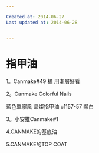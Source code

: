 ```yaml
---

Created at: 2014-06-27
Last updated at: 2014-06-28


---
```


# 指甲油


1。Canmake#49 橘 用漸層好看

2。Canmake Colorful Nails 

藍色單寧風 晶燦指甲油 c1157-57 顯白

3。小安推Canmake#1

4.CANMAKE的基底油

5.CANMAKE的TOP COAT

